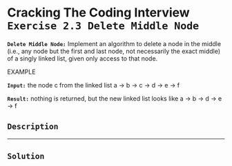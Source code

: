 # Cracking The Coding Interview `Exercise 2.3 Delete Middle Node`

**`Delete Middle Node:`** Implement an algorithm to delete a node in the middle (i.e., any node but
the first and last node, not necessarily the exact middle) of a singly linked list, given only access to
that node.

EXAMPLE

**`Input:`** the node c from the linked list a -> b -> c -> d -> e -> f

**`Result:`** nothing is returned, but the new linked list looks like a -> b -> d -> e -> f

## `Description`

---

## `Solution`
